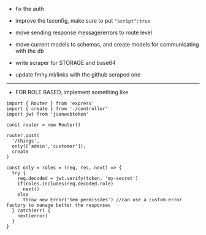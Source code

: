 -   fix the auth

-   improve the tsconfig, make sure to put `"script":true`
-   move sending response message/errors to route level

-   move current models to schemas, and create models for communicating with the db

-   write scraper for STORAGE and base64
-   update fmhy.ml/links with the github scraped one

---

-   FOR ROLE BASED, implement something like

```
import { Router } from 'express'
import { create } from './controller'
import jwt from 'jsonwebtoken'

const router = new Router()

router.post(
  '/things',
  only(['admin','customer']),
  create
)

const only = roles = (req, res, next) => {
  try {
    req.decoded = jwt.verify(token, 'my-secret')
    if(roles.includes(req.decoded.role)
      next()
    else
      throw new Error('Sem permissões') //can use a custom error factory to manage better the responses
  } catch(err) {
    next(error)
  }
}
```
